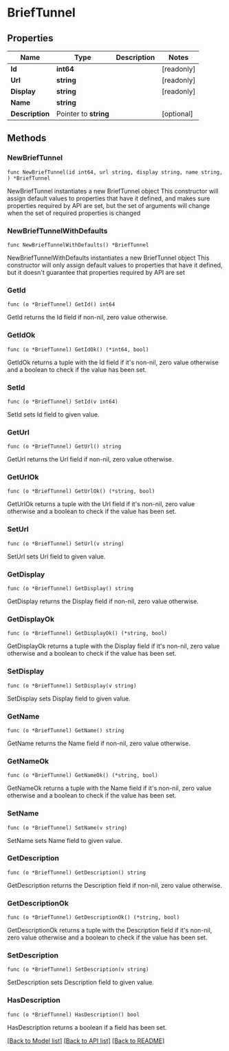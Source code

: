 # BriefTunnel

## Properties

Name | Type | Description | Notes
------------ | ------------- | ------------- | -------------
**Id** | **int64** |  | [readonly] 
**Url** | **string** |  | [readonly] 
**Display** | **string** |  | [readonly] 
**Name** | **string** |  | 
**Description** | Pointer to **string** |  | [optional] 

## Methods

### NewBriefTunnel

`func NewBriefTunnel(id int64, url string, display string, name string, ) *BriefTunnel`

NewBriefTunnel instantiates a new BriefTunnel object
This constructor will assign default values to properties that have it defined,
and makes sure properties required by API are set, but the set of arguments
will change when the set of required properties is changed

### NewBriefTunnelWithDefaults

`func NewBriefTunnelWithDefaults() *BriefTunnel`

NewBriefTunnelWithDefaults instantiates a new BriefTunnel object
This constructor will only assign default values to properties that have it defined,
but it doesn't guarantee that properties required by API are set

### GetId

`func (o *BriefTunnel) GetId() int64`

GetId returns the Id field if non-nil, zero value otherwise.

### GetIdOk

`func (o *BriefTunnel) GetIdOk() (*int64, bool)`

GetIdOk returns a tuple with the Id field if it's non-nil, zero value otherwise
and a boolean to check if the value has been set.

### SetId

`func (o *BriefTunnel) SetId(v int64)`

SetId sets Id field to given value.


### GetUrl

`func (o *BriefTunnel) GetUrl() string`

GetUrl returns the Url field if non-nil, zero value otherwise.

### GetUrlOk

`func (o *BriefTunnel) GetUrlOk() (*string, bool)`

GetUrlOk returns a tuple with the Url field if it's non-nil, zero value otherwise
and a boolean to check if the value has been set.

### SetUrl

`func (o *BriefTunnel) SetUrl(v string)`

SetUrl sets Url field to given value.


### GetDisplay

`func (o *BriefTunnel) GetDisplay() string`

GetDisplay returns the Display field if non-nil, zero value otherwise.

### GetDisplayOk

`func (o *BriefTunnel) GetDisplayOk() (*string, bool)`

GetDisplayOk returns a tuple with the Display field if it's non-nil, zero value otherwise
and a boolean to check if the value has been set.

### SetDisplay

`func (o *BriefTunnel) SetDisplay(v string)`

SetDisplay sets Display field to given value.


### GetName

`func (o *BriefTunnel) GetName() string`

GetName returns the Name field if non-nil, zero value otherwise.

### GetNameOk

`func (o *BriefTunnel) GetNameOk() (*string, bool)`

GetNameOk returns a tuple with the Name field if it's non-nil, zero value otherwise
and a boolean to check if the value has been set.

### SetName

`func (o *BriefTunnel) SetName(v string)`

SetName sets Name field to given value.


### GetDescription

`func (o *BriefTunnel) GetDescription() string`

GetDescription returns the Description field if non-nil, zero value otherwise.

### GetDescriptionOk

`func (o *BriefTunnel) GetDescriptionOk() (*string, bool)`

GetDescriptionOk returns a tuple with the Description field if it's non-nil, zero value otherwise
and a boolean to check if the value has been set.

### SetDescription

`func (o *BriefTunnel) SetDescription(v string)`

SetDescription sets Description field to given value.

### HasDescription

`func (o *BriefTunnel) HasDescription() bool`

HasDescription returns a boolean if a field has been set.


[[Back to Model list]](../README.md#documentation-for-models) [[Back to API list]](../README.md#documentation-for-api-endpoints) [[Back to README]](../README.md)


